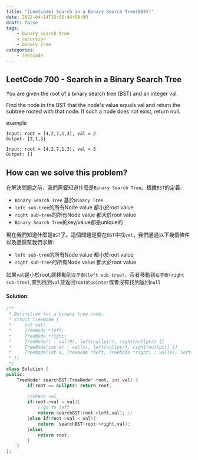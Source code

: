```yaml
---
title: "[Leetcode] Search in a Binary Search Tree(EASY)"
date: 2022-04-14T15:05:44+08:00
draft: false
tags:
    - binary search tree
    - recursion
    - binary Tree
categories:
    - leetcode
---
```

## LeetCode 700 - Search in a Binary Search Tree
You are given the root of a binary search tree (BST) and an integer val.

Find the node in the BST that the node's value equals val and return the subtree rooted with that node. If such a node does not exist, return null.

example
```
Input: root = [4,2,7,1,3], val = 2
Output: [2,1,3]
```
```
Input: root = [4,2,7,1,3], val = 5
Output: []
```

## How can we solve this problem?
在解決問題之前，我們需要知道什麼是`Binary Search Tree`。根據`BST`的定義:  
* `Binary Search Tree` 基於`Binary Tree`
* `left sub-tree`的所有Node value 都小於root value 
* `right sub-tree`的所有Node value 都大於root value 
* `Binary Search Tree`的key/value都是unique的
<!-- Before solving this problem, we need to kown what is a Binary Search Tree. According to Binary Search Tree definition:   -->
<!-- * `Binary Search Tree` is base on a Binary Tree
* All elememts in `left sub-tree` are less than root value 
* All elememts in `right sub-tree` are greater than root value
* Key/Value in `Binary Search Tree` are unique -->

現在我們知道什麼是`BST`了。這個問題是要在`BST`中找`val`，我們通過以下幾個條件以及遞歸幫我們求解:  
* `left sub-tree`的所有Node value 都小於root value 
* `right sub-tree`的所有Node value 都大於root value 

如果`val`是小於root,就移動到`左子樹(left sub-tree)`，否者移動到`右子樹(right sub-tree)`,直到找到`val`並返回`root的pointer`或者沒有找到返回`null`
<!-- 
Now we know what is a `Binary Search Tree`, so we can start to solve this problem. This problem is asking about the sub-tree of the value. For solving this problem, we can use recursion to help us to search the value by applying some rules of `Binary Search Tree`: -->
<!-- * All elememts in `left sub-tree` are less than root value 
* All elememts in `right sub-tree` are greater than root value -->


<!-- If the `val` is less than the root value, pass the left child pointer to the recursive function. Otherwise, pass the right child pointer to the recursive function. After it finds the value, return its root as the result. -->

<!-- ## The solving steps:
1. 定義一個遞歸函數同於進行binary searching
2. 在遞歸函數中定義搜尋的條件
3. 如果找到返回`root pointer`,否則返回`null` -->
#### Solution:
<!-- 1. Define a recursive function for binary search
1. Define some conditions for searching
2. If the value is found ,return the root. Otherwise return NULL  -->
```c++
/**
 * Definition for a binary tree node.
 * struct TreeNode {
 *     int val;
 *     TreeNode *left;
 *     TreeNode *right;
 *     TreeNode() : val(0), left(nullptr), right(nullptr) {}
 *     TreeNode(int x) : val(x), left(nullptr), right(nullptr) {}
 *     TreeNode(int x, TreeNode *left, TreeNode *right) : val(x), left(left), right(right) {}
 * };
 */
class Solution {
public:
    TreeNode* searchBST(TreeNode* root, int val) {
        if(root == nullptr) return root;
        
        //check val
        if(root->val > val){
            //go to left
            return searchBST(root->left,val); //
        }else if(root->val < val){
            return  searchBST(root->right,val);
        }else{
            return root;
        }
    }
};
```



